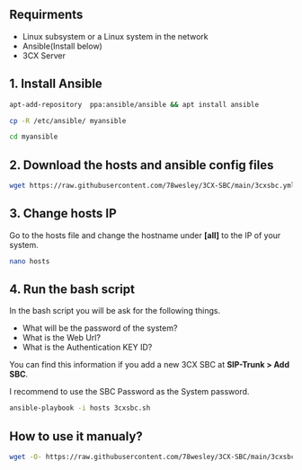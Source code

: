 ## Requirments
- Linux subsystem or a Linux system in the network
- Ansible(Install below)
- 3CX Server

## 1. Install Ansible
```sh
apt-add-repository  ppa:ansible/ansible && apt install ansible
```
```sh
cp -R /etc/ansible/ myansible
```
```sh
cd myansible
```
## 2. Download the hosts and ansible config files
```sh
wget https://raw.githubusercontent.com/78wesley/3CX-SBC/main/3cxsbc.yml && wget https://raw.githubusercontent.com/78wesley/3CX-SBC/main/hosts
```
## 3. Change hosts IP
Go to the hosts file and change the hostname under **[all]** to the IP of your system.
```sh
nano hosts
```
## 4. Run the bash script
In the bash script you will be ask for the following things.
- What will be the password of the system?
- What is the Web Url?
- What is the Authentication KEY ID?

You can find this information if you add a new 3CX SBC at **SIP-Trunk > Add SBC**. 

I recommend to use the SBC Password as the System password.
```sh
ansible-playbook -i hosts 3cxsbc.sh
```
## How to use it manualy?

```sh
wget -O- https://raw.githubusercontent.com/78wesley/3CX-SBC/main/3cxsbc.sh | bash /dev/stdin -u "URL" -k "KEY" -a 1
```
